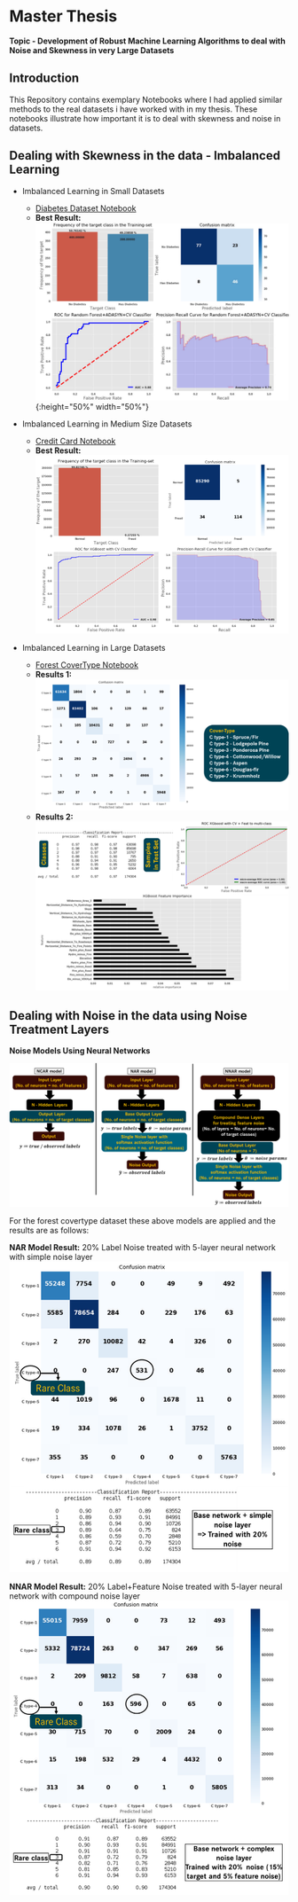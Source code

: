 # Master Thesis 
**Topic - Development of Robust Machine Learning Algorithms to deal with Noise and Skewness in very Large Datasets**

## Introduction
This Repository contains exemplary Notebooks where I had applied similar methods to the real datasets i have worked with in my thesis. These notebooks illustrate how important it is to deal with skewness and noise in datasets.

## Dealing with Skewness in the data - Imbalanced Learning

- Imbalanced Learning in Small Datasets
  - [Diabetes Dataset Notebook](https://github.com/harisyammnv/MasterArbeit/blob/master/Imbalanced_learning_and_noise_layer_Diabetes_dataset.ipynb)
  - **Best Result:**![Best Result](https://github.com/harisyammnv/MasterArbeit/blob/master/RF_diabetes.png){:height="50%" width="50%"}
 
- Imbalanced Learning in Medium Size Datasets
  - [Credit Card Notebook](https://github.com/harisyammnv/MasterArbeit/blob/master/Imbalanced_learning_and_noise_layer_Credit_Card_Dataset_V2.ipynb)
  - **Best Result:**![Best Result](https://github.com/harisyammnv/MasterArbeit/blob/master/XGBoost_credit_card.PNG)
  
- Imbalanced Learning in Large Datasets
  - [Forest CoverType Notebook](https://github.com/harisyammnv/MasterArbeit/blob/master/Imbalanced_learning_and_noise_layer_forest_cover_type_dataset.ipynb)
  - **Results 1:** ![Best Result1](https://github.com/harisyammnv/MasterArbeit/blob/master/cnf_cover_type.png)
  - **Results 2:** ![Best Result2](https://github.com/harisyammnv/MasterArbeit/blob/master/results_cover_typr.png)
  
## Dealing with Noise in the data using Noise Treatment Layers

**Noise Models Using Neural Networks**

![Network Architecture](https://github.com/harisyammnv/MasterArbeit/blob/master/Noise_models.png)

For the forest covertype dataset these above models are applied and the results are as follows:

**NAR Model Result:** 20% Label Noise treated with 5-layer neural network with simple noise layer
![NAR result](https://github.com/harisyammnv/MasterArbeit/blob/master/cnf_nar_model.png)

**NNAR Model Result:** 20% Label+Feature Noise treated with 5-layer neural network with compound noise layer
![NNAR result](https://github.com/harisyammnv/MasterArbeit/blob/master/cnf_nnar_model.png)

  
 
 
 
 
  
 
 
 
 

